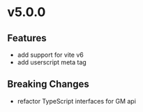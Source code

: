 # v5.0.0

## Features

- add support for vite v6
- add userscript meta tag

## Breaking Changes

- refactor TypeScript interfaces for GM api
